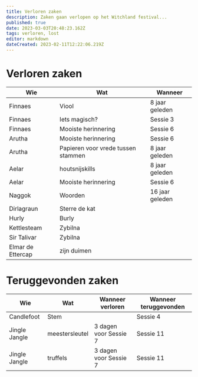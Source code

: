 ```yaml
---
title: Verloren zaken
description: Zaken gaan verlopen op het Witchland festival...
published: true
date: 2023-03-03T20:48:23.162Z
tags: verloren, lost
editor: markdown
dateCreated: 2023-02-11T12:22:06.219Z
---
```


# Verloren zaken
| Wie | Wat | Wanneer |
|-----|-----|---------|
|  Finnaes   |  Viool   |  8 jaar geleden  |
| Finnaes | Iets magisch? | Sessie 3 |
| Finnaes | Mooiste herinnering | Sessie 6 |
| Arutha | Mooiste herinnering | Sessie 6 |
|  Arutha   |  Papieren voor vrede tussen stammen   |  8 jaar geleden |
|  Aelar   |  houtsnijskills   |  8 jaar geleden  |
| Aelar | Mooiste herinnering | Sessie 6 |
|  Naggok   | Woorden |  16 jaar geleden |
|  Dirlagraun   |  Sterre de kat   |         |
|  Hurly   |  Burly  |         |
|  Kettlesteam   |  Zybilna |         |
| Sir Talivar | Zybilna | |
| Elmar de Ettercap | zijn duimen | |



# Teruggevonden zaken
| Wie | Wat | Wanneer verloren | Wanneer teruggevonden
|-----|-----|---------|---------|
|  Candlefoot   | Stem |         | Sessie 4
| Jingle Jangle | meestersleutel | 3 dagen voor Sessie 7 | Sessie 11
| Jingle Jangle | truffels | 3 dagen voor Sessie 7 | Sessie 11